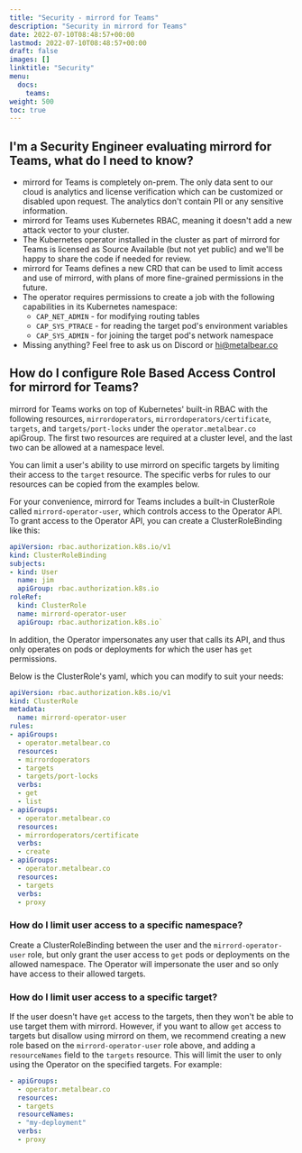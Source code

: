 ```yaml
---
title: "Security - mirrord for Teams"
description: "Security in mirrord for Teams"
date: 2022-07-10T08:48:57+00:00
lastmod: 2022-07-10T08:48:57+00:00
draft: false
images: []
linktitle: "Security"
menu:
  docs:
    teams:
weight: 500
toc: true
---
```


## I'm a Security Engineer evaluating mirrord for Teams, what do I need to know?

- mirrord for Teams is completely on-prem. The only data sent to our cloud is analytics and license verification which can be customized or disabled upon request. The analytics don't contain PII or any sensitive information.
- mirrord for Teams uses Kubernetes RBAC, meaning it doesn't add a new attack vector to your cluster.
- The Kubernetes operator installed in the cluster as part of mirrord for Teams is licensed as Source Available (but not yet public) and we'll be happy to share the code if needed for review.
- mirrord for Teams defines a new CRD that can be used to limit access and use of mirrord, with plans of more fine-grained permissions in the future.
- The operator requires permissions to create a job with the following capabilities in its Kubernetes namespace:
    - `CAP_NET_ADMIN` - for modifying routing tables
    - `CAP_SYS_PTRACE` - for reading the target pod's environment variables
    - `CAP_SYS_ADMIN` - for joining the target pod's network namespace
- Missing anything? Feel free to ask us on Discord or hi@metalbear.co

## How do I configure Role Based Access Control for mirrord for Teams?

mirrord for Teams works on top of Kubernetes' built-in RBAC with the following resources, `mirrordoperators`, `mirrordoperators/certificate`, `targets`, and `targets/port-locks` under the `operator.metalbear.co` apiGroup. The first two resources are required at a cluster level, and the last two can be allowed at a namespace level.

You can limit a user's ability to use mirrord on specific targets by limiting their access to the `target` resource. The specific verbs for rules to our resources can be copied from the examples below.

For your convenience, mirrord for Teams includes a built-in ClusterRole called `mirrord-operator-user`, which controls access to the Operator API. To grant access to the Operator API, you can create a ClusterRoleBinding like this:

```yaml
apiVersion: rbac.authorization.k8s.io/v1
kind: ClusterRoleBinding
subjects:
- kind: User
  name: jim
  apiGroup: rbac.authorization.k8s.io
roleRef:
  kind: ClusterRole
  name: mirrord-operator-user
  apiGroup: rbac.authorization.k8s.io`
```

In addition, the Operator impersonates any user that calls its API, and thus only operates on pods or deployments for which the user has `get` permissions.

Below is the ClusterRole's yaml, which you can modify to suit your needs:

```yaml
apiVersion: rbac.authorization.k8s.io/v1
kind: ClusterRole
metadata:
  name: mirrord-operator-user
rules:
- apiGroups:
  - operator.metalbear.co
  resources:
  - mirrordoperators
  - targets
  - targets/port-locks
  verbs:
  - get
  - list
- apiGroups:
  - operator.metalbear.co
  resources:
  - mirrordoperators/certificate
  verbs:
  - create
- apiGroups:
  - operator.metalbear.co
  resources:
  - targets
  verbs:
  - proxy
  ```

  ### How do I limit user access to a specific namespace?
  Create a ClusterRoleBinding between the user and the `mirrord-operator-user` role, but only grant the user access to `get` pods or deployments on the allowed namespace. The Operator will impersonate the user and so only have access to their allowed targets.

  ### How do I limit user access to a specific target?
  If the user doesn't have `get` access to the targets, then they won't be able to use target them with mirrord. However, if you want to allow `get` access to targets but disallow using mirrord on them, we recommend creating a new role based on the `mirrord-operator-user` role above, and adding a `resourceNames` field to the `targets` resource. This will limit the user to only using the Operator on the specified targets. For example:
  ```yaml
  - apiGroups:
    - operator.metalbear.co
    resources:
    - targets
    resourceNames:
    - "my-deployment"
    verbs:
    - proxy
  ```